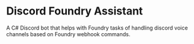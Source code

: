 # Discord Foundry Assistant
A C# Discord bot that helps with Foundry tasks of handling discord voice channels based on Foundry webhook commands.
